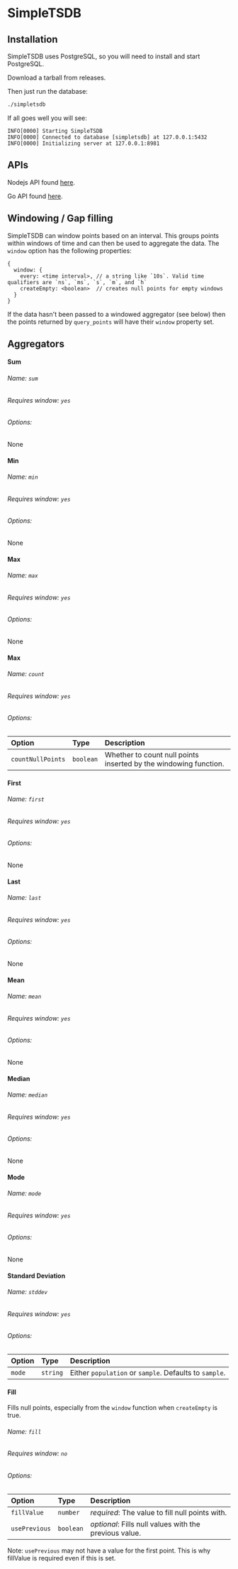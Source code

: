 # SimpleTSDB

## Installation

SimpleTSDB uses PostgreSQL, so you will need to install and start PostgreSQL.

Download a tarball from releases.

Then just run the database:

```bash
./simpletsdb
```

If all goes well you will see:

```
INFO[0000] Starting SimpleTSDB
INFO[0000] Connected to database [simpletsdb] at 127.0.0.1:5432
INFO[0000] Initializing server at 127.0.0.1:8981
```

## APIs

Nodejs API found [here](https://github.com/a1c9lll/node-simpletsdb).

Go API found [here](https://github.com/a1c9lll/go-simpletsdb).

## Windowing / Gap filling

SimpleTSDB can window points based on an interval. This groups points within windows of time and can then be used to aggregate the data. The `window` option has the following properties:

```
{
  window: {
    every: <time interval>, // a string like `10s`. Valid time qualifiers are `ns`, `ms`, `s`, `m`, and `h`
    createEmpty: <boolean>  // creates null points for empty windows
  }
}
```

If the data hasn't been passed to a windowed aggregator (see below) then the points returned by `query_points` will have their `window` property set.

## Aggregators

#### Sum

###### Name: `sum`

###### Requires window: `yes`

###### Options:

None

#### Min

###### Name: `min`

###### Requires window: `yes`

###### Options:

None

#### Max

###### Name: `max`

###### Requires window: `yes`

###### Options:

None

#### Max

###### Name: `count`

###### Requires window: `yes`

###### Options:

|Option           |Type     |Description                                                     |
|:--------------- |:------- |:-------------------------------------------------------------- |
|`countNullPoints`|`boolean`|Whether to count null points inserted by the windowing function.|

#### First

###### Name: `first`

###### Requires window: `yes`

###### Options:

None

#### Last

###### Name: `last`

###### Requires window: `yes`

###### Options:

None

#### Mean

###### Name: `mean`

###### Requires window: `yes`

###### Options:

None

#### Median

###### Name: `median`

###### Requires window: `yes`

###### Options:

None

#### Mode

###### Name: `mode`

###### Requires window: `yes`

###### Options:

None

#### Standard Deviation

###### Name: `stddev`

###### Requires window: `yes`

###### Options:

|Option|Type    |Description                                                     |
|:---- |:------ |:-------------------------------------------------------------- |
|`mode`|`string`|Either `population` or `sample`. Defaults to `sample`.          |

#### Fill

Fills null points, especially from the `window` function when `createEmpty` is true.

###### Name: `fill`

###### Requires window: `no`

###### Options:

|Option       |Type     |Description                                                     |
|:----------- |:------- |:-------------------------------------------------------------- |
|`fillValue`  |`number` |_required_: The value to fill null points with.                 |
|`usePrevious`|`boolean`|_optional_: Fills null values with the previous value.          |

Note: `usePrevious` may not have a value for the first point. This is why fillValue is required even if this is set.